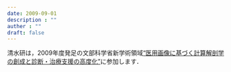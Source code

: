 ```yaml
---
date: 2009-09-01
description : ""
auther : ""
draft: false
---
```

清水研は，2009年度発足の文部科学省新学術領域[“医用画像に基づく計算解剖学 の創成と診断・治療支援の高度化”](http://www.mext.go.jp/a_menu/shinkou/hojyo/chukan-jigohyouka/1316673.htm)に参加します．
